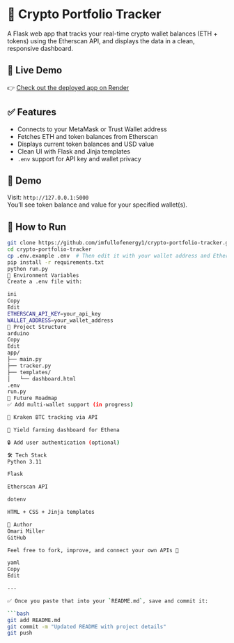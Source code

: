 # 🧠 Crypto Portfolio Tracker

A Flask web app that tracks your real-time crypto wallet balances (ETH + tokens) using the Etherscan API, and displays the data in a clean, responsive dashboard.
## 🔗 Live Demo

👉 [Check out the deployed app on Render](https://crypto-portfolio-tracker-1-uy2.onrender.com)

## ✅ Features
- Connects to your MetaMask or Trust Wallet address
- Fetches ETH and token balances from Etherscan
- Displays current token balances and USD value
- Clean UI with Flask and Jinja templates
- `.env` support for API key and wallet privacy

## 📸 Demo
Visit: `http://127.0.0.1:5000`  
You’ll see token balance and value for your specified wallet(s).

## 🧪 How to Run
```bash
git clone https://github.com/imfullofenergy1/crypto-portfolio-tracker.git
cd crypto-portfolio-tracker
cp .env.example .env  # Then edit it with your wallet address and Etherscan API key
pip install -r requirements.txt
python run.py
🔐 Environment Variables
Create a .env file with:

ini
Copy
Edit
ETHERSCAN_API_KEY=your_api_key
WALLET_ADDRESS=your_wallet_address
📁 Project Structure
arduino
Copy
Edit
app/
├── main.py
├── tracker.py
├── templates/
│   └── dashboard.html
.env
run.py
🌱 Future Roadmap
✅ Add multi-wallet support (in progress)

🔄 Kraken BTC tracking via API

🔄 Yield farming dashboard for Ethena

🔒 Add user authentication (optional)

🛠️ Tech Stack
Python 3.11

Flask

Etherscan API

dotenv

HTML + CSS + Jinja templates

🧠 Author
Omari Miller
GitHub

Feel free to fork, improve, and connect your own APIs 🔗

yaml
Copy
Edit

---

✅ Once you paste that into your `README.md`, save and commit it:

```bash
git add README.md
git commit -m "Updated README with project details"
git push
